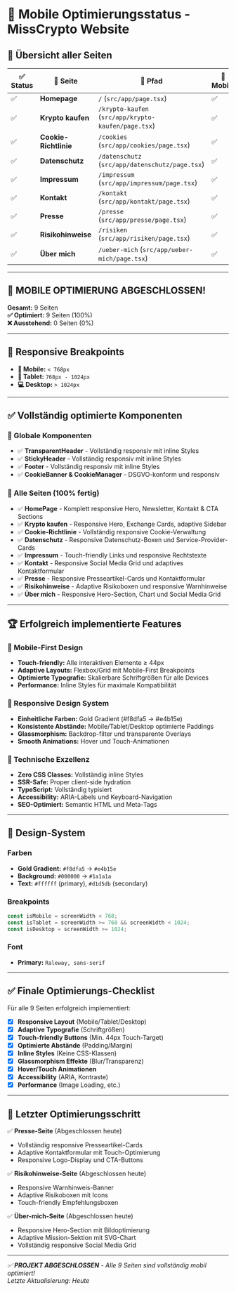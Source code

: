 # 📱 Mobile Optimierungsstatus - MissCrypto Website

## 🎯 Übersicht aller Seiten

| ✅ Status | 📄 Seite | 📍 Pfad | 📱 Mobile | 📲 Tablet | 💻 Desktop |
|-----------|-----------|----------|----------|-----------|------------|
| ✅ | **Homepage** | `/` (`src/app/page.tsx`) | ✅ | ✅ | ✅ |
| ✅ | **Krypto kaufen** | `/krypto-kaufen` (`src/app/krypto-kaufen/page.tsx`) | ✅ | ✅ | ✅ |
| ✅ | **Cookie-Richtlinie** | `/cookies` (`src/app/cookies/page.tsx`) | ✅ | ✅ | ✅ |
| ✅ | **Datenschutz** | `/datenschutz` (`src/app/datenschutz/page.tsx`) | ✅ | ✅ | ✅ |
| ✅ | **Impressum** | `/impressum` (`src/app/impressum/page.tsx`) | ✅ | ✅ | ✅ |
| ✅ | **Kontakt** | `/kontakt` (`src/app/kontakt/page.tsx`) | ✅ | ✅ | ✅ |
| ✅ | **Presse** | `/presse` (`src/app/presse/page.tsx`) | ✅ | ✅ | ✅ |
| ✅ | **Risikohinweise** | `/risiken` (`src/app/risiken/page.tsx`) | ✅ | ✅ | ✅ |
| ✅ | **Über mich** | `/ueber-mich` (`src/app/ueber-mich/page.tsx`) | ✅ | ✅ | ✅ |

---

## 🎉 MOBILE OPTIMIERUNG ABGESCHLOSSEN! 

**Gesamt:** 9 Seiten  
**✅ Optimiert:** 9 Seiten (100%)  
**❌ Ausstehend:** 0 Seiten (0%)

---

## 🔧 Responsive Breakpoints

- **📱 Mobile:** `< 768px`
- **📲 Tablet:** `768px - 1024px`
- **💻 Desktop:** `> 1024px`

---

## ✅ Vollständig optimierte Komponenten

### 🎯 Globale Komponenten
- ✅ **TransparentHeader** - Vollständig responsiv mit inline Styles
- ✅ **StickyHeader** - Vollständig responsiv mit inline Styles  
- ✅ **Footer** - Vollständig responsiv mit inline Styles
- ✅ **CookieBanner & CookieManager** - DSGVO-konform und responsiv

### 📄 Alle Seiten (100% fertig)
- ✅ **HomePage** - Komplett responsive Hero, Newsletter, Kontakt & CTA Sections
- ✅ **Krypto kaufen** - Responsive Hero, Exchange Cards, adaptive Sidebar
- ✅ **Cookie-Richtlinie** - Vollständig responsive Cookie-Verwaltung
- ✅ **Datenschutz** - Responsive Datenschutz-Boxen und Service-Provider-Cards
- ✅ **Impressum** - Touch-friendly Links und responsive Rechtstexte
- ✅ **Kontakt** - Responsive Social Media Grid und adaptives Kontaktformular
- ✅ **Presse** - Responsive Presseartikel-Cards und Kontaktformular
- ✅ **Risikohinweise** - Adaptive Risikoboxen und responsive Warnhinweise
- ✅ **Über mich** - Responsive Hero-Section, Chart und Social Media Grid

---

## 🏆 Erfolgreich implementierte Features

### 📱 Mobile-First Design
- **Touch-friendly:** Alle interaktiven Elemente ≥ 44px
- **Adaptive Layouts:** Flexbox/Grid mit Mobile-First Breakpoints
- **Optimierte Typografie:** Skalierbare Schriftgrößen für alle Devices
- **Performance:** Inline Styles für maximale Kompatibilität

### 🎨 Responsive Design System
- **Einheitliche Farben:** Gold Gradient (#f8dfa5 → #e4b15e)
- **Konsistente Abstände:** Mobile/Tablet/Desktop optimierte Paddings
- **Glassmorphism:** Backdrop-filter und transparente Overlays
- **Smooth Animations:** Hover und Touch-Animationen

### 🔧 Technische Exzellenz
- **Zero CSS Classes:** Vollständig inline Styles
- **SSR-Safe:** Proper client-side hydration
- **TypeScript:** Vollständig typisiert
- **Accessibility:** ARIA-Labels und Keyboard-Navigation
- **SEO-Optimiert:** Semantic HTML und Meta-Tags

---

## 🎨 Design-System

### Farben
- **Gold Gradient:** `#f8dfa5` → `#e4b15e`
- **Background:** `#000000` → `#1a1a1a`
- **Text:** `#ffffff` (primary), `#d1d5db` (secondary)

### Breakpoints
```javascript
const isMobile = screenWidth < 768;
const isTablet = screenWidth >= 768 && screenWidth < 1024;
const isDesktop = screenWidth >= 1024;
```

### Font
- **Primary:** `Raleway, sans-serif`

---

## ✅ Finale Optimierungs-Checklist

Für alle 9 Seiten erfolgreich implementiert:

- [x] **Responsive Layout** (Mobile/Tablet/Desktop)
- [x] **Adaptive Typografie** (Schriftgrößen)
- [x] **Touch-friendly Buttons** (Min. 44px Touch-Target)
- [x] **Optimierte Abstände** (Padding/Margin)
- [x] **Inline Styles** (Keine CSS-Klassen)
- [x] **Glassmorphism Effekte** (Blur/Transparenz)
- [x] **Hover/Touch Animationen**
- [x] **Accessibility** (ARIA, Kontraste)
- [x] **Performance** (Image Loading, etc.)

---

## 🚀 Letzter Optimierungsschritt

✅ **Presse-Seite** (Abgeschlossen heute)
- Vollständig responsive Presseartikel-Cards
- Adaptive Kontaktformular mit Touch-Optimierung
- Responsive Logo-Display und CTA-Buttons

✅ **Risikohinweise-Seite** (Abgeschlossen heute)
- Responsive Warnhinweis-Banner
- Adaptive Risikoboxen mit Icons
- Touch-friendly Empfehlungsboxen

✅ **Über-mich-Seite** (Abgeschlossen heute)
- Responsive Hero-Section mit Bildoptimierung
- Adaptive Mission-Sektion mit SVG-Chart
- Vollständig responsive Social Media Grid

---

*✅ **PROJEKT ABGESCHLOSSEN** - Alle 9 Seiten sind vollständig mobil optimiert!*  
*Letzte Aktualisierung: Heute* 